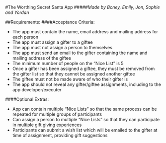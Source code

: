 #The Worthing Secret Santa App
#####*Made by Boney, Emily, Jon, Sophie and Yordan*

##Requirements:
####Acceptance Criteria:
- The app must contain the name, email address and mailing address for each person
- The app must assign a gifter to a giftee
- The app must not assign a person to themselves
- The app must send an email to the gifter containing the name and mailing address of the giftee
- The minimum number of people on the “Nice List” is 5
- Once a gifter has been assigned a giftee, they must be removed from the gifter list so that they cannot be assigned another giftee
- The giftee must not be made aware of who their gifter is
- The app should not reveal any gifter/giftee assignments, including to the app developer/executer

####Optional Extras:
- App can contain multiple “Nice Lists” so that the same process can be repeated for multiple groups of participants
- Can assign a person to multiple “Nice Lists” so that they can participate in multiple gift giving experiences
- Participants can submit a wish list which will be emailed to the gifter at time of assignment, providing gift suggestions